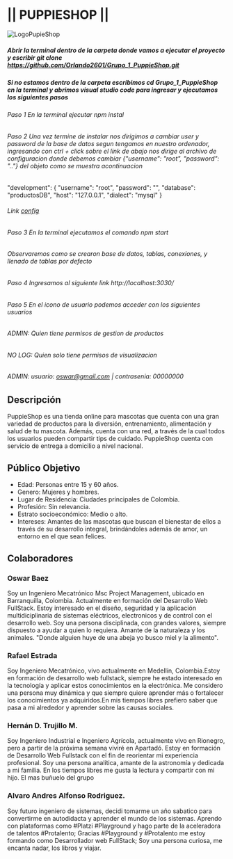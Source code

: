 # || PUPPIESHOP ||

![LogoPupieShop](https://user-images.githubusercontent.com/91704080/143088703-6ddc1b18-a004-419d-a22e-e754f7e5e2d2.png)

##### Abrir la terminal dentro de la carpeta donde vamos a ejecutar el proyecto y escribir git clone https://github.com/Orlando2601/Grupo_1_PuppieShop.git

##### Si no estamos dentro de la carpeta escribimos cd Grupo_1_PuppieShop en la terminal y abrimos visual studio code para ingresar y ejecutamos los siguientes pasos

###### Paso 1 En la terminal ejecutar npm instal
###### Paso 2 Una vez termine de instalar nos dirigimos a cambiar user y password de la base de datos segun tengamos en nuestro ordenador, ingresando con ctrl + click sobre el link de abajo nos dirige al archivo de configuracion donde debemos cambiar {"username": "root", "password": ".."} del objeto como se muestra acontinuacion
 "development": {
    "username": "root",
    "password": "",
    "database": "productosDB",
    "host": "127.0.0.1",
    "dialect": "mysql"
  }
  ###### Link [config](./src/database/config/config.js)

  ###### Paso 3 En la terminal ejecutamos el comando npm start 
  ###### Observaremos como se crearon base de datos, tablas, conexiones, y llenado de tablas por defecto
  ###### Paso 4 Ingresamos al siguiente link http://localhost:3030/
  ###### Paso 5 En el icono de usuario podemos acceder con los siguientes usuarios
  ###### ADMIN: Quien tiene permisos de gestion de productos
  ###### NO LOG: Quien solo tiene permisos de visualizacion 
  ###### ADMIN: usuario: oswar@gmail.com | contrasenia: 00000000
  



## Descripción
PuppieShop es una tienda online para mascotas que cuenta con una gran variedad de productos para la diversión, entrenamiento, alimentación y salud de tu mascota. Además, cuenta con una red, a través de la cual todos los usuarios pueden compartir tips de cuidado. PuppieShop cuenta con servicio de entrega a domicilio a nivel nacional.

## Público Objetivo
- Edad: Personas entre 15 y 60 años.
- Genero: Mujeres y hombres.
- Lugar de Residencia: Ciudades principales de Colombia.
- Profesión: Sin relevancia.
- Estrato socioeconómico: Medio o alto.
- Intereses: Amantes de las mascotas que buscan el bienestar de ellos a través de su desarrollo integral, brindándoles además de amor, un entorno en el que sean felices.

## Colaboradores

### Oswar Baez
Soy un Ingeniero Mecatrónico Msc Project Management,  ubicado en Barranquilla, Colombia. Actualmente en formación del Desarrollo Web FullStack. Estoy interesado en el diseño, seguridad y la aplicación multidiciplinaria de sistemas eléctricos, electronicos y de control con el desarrollo web.
Soy una persona disciplinada, con grandes valores, siempre dispuesto a ayudar a quien lo requiera.
Amante de la naturaleza y los animales. "Donde alguien huye de una abeja yo busco miel y la alimento".

### Rafael Estrada
Soy Ingeniero Mecatrónico, vivo actualmente en Medellín, Colombia.Estoy en formación de desarrollo web fullstack, siempre he estado interesado en la tecnología y aplicar estos conocimientos en la electrónica.
Me considero una persona muy dinámica y que siempre quiere aprender más o fortalecer los conocimientos ya adquiridos.En mis tiempos libres prefiero saber que pasa a mi alrededor y aprender sobre las causas sociales.

### Hernán D. Trujillo M.
Soy Ingeniero Industrial e Ingeniero Agrícola, actualmente vivo en Rionegro, pero a partir de la próxima semana viviré en Apartadó. Estoy en formación de Desarrollo Web Fullstack con el fin de reorientar mi experiencia profesional.
Soy una persona analítica, amante de la astronomía y dedicada a mi familia. En los tiempos libres me gusta la lectura y compartir con mi hijo.
El mas buñuelo del grupo

### Alvaro Andres Alfonso Rodriguez.

Soy futuro ingeniero de sistemas, decidi tomarme un año sabatico para convertirme en autodidacta y aprender el mundo de los sistemas. Aprendo con plataformas como #Platzi #Playground y hago parte de la aceleradora de talentos #Protalento; Gracias  #Playground y #Protalento me estoy formando como Desarrollador web FullStack; Soy una persona curiosa, me encanta nadar, los libros y viajar. 

